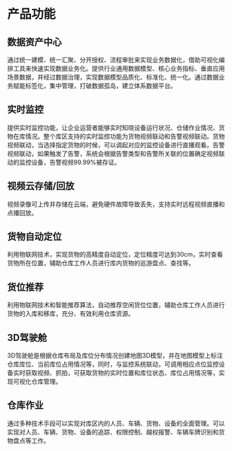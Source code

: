 # 产品功能
## 数据资产中心
通过统一建模、统一汇聚、分开授权、流程审批来实现业务数据化，借助可视化编排工具来快速实现数据业务化。提供行业通用数据模型、核心业务指标、垂直应用场景数据，并经过数据治理，实现数据模型品质化、标准化、统一化。通过数据业务赋能标签化，集中管理，打破数据孤岛，建立体系数据平台。
## 实时监控
提供实时监控功能，让企业运营者能够实时知晓设备运行状况、仓储作业情况、货物在库情况。整个库区支持的实时监控功能为货物视频联动和告警视频联动。货物视频联动，当选择指定货物的时候，可以调起对应的监控设备进行直播观看。告警视频联动，如果触发了告警，系统会根据告警类型和告警所关联的位置确定视频联动的监控设备，告警视频99.99%被存证。
## 视频云存储/回放
视频录像可上传并存储在云端，避免硬件故障导致丢失，支持实时远程视频直播和点播回放。
## 货物自动定位
利用物联网技术，实现货物的高精度自动定位，定位精度可达到30cm，实时查看货物所在位置，辅助仓库工作人员进行库内货物的巡游盘点、查找等。
## 货位推荐
利用物联网技术和智能推荐算法，自动推荐空闲货位位置，辅助仓库工作人员进行货物的入库和移库，充分、有效利用仓库资源。
## 3D驾驶舱
3D驾驶舱是根据仓库布局及库位分布情况创建地图3D模型，并在地图模型上标注仓库库位、当前库位占用情况等，同时，与监控系统联动，可调用相应点位监控设备实时获取视频、抓拍，可获取货物的实时位置和库位状态、库位占用情况等，实现可视化仓库管理。
## 仓库作业
通过多种技术手段可以实现对库区内的人员、车辆、货物、设备的全面管理。可以实现对人员、车辆、货物、设备的追踪、权限控制、越权报警、车辆车牌识别和货物盘点等工作。